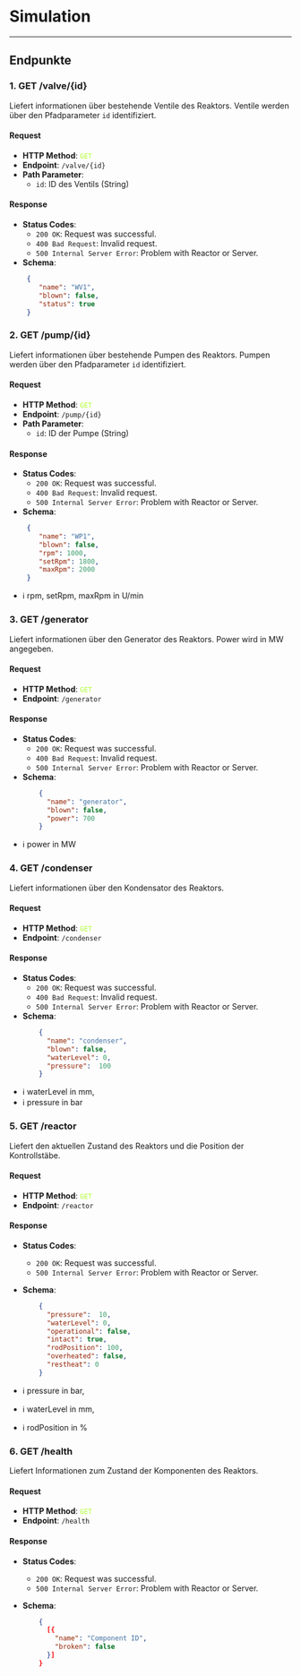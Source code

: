 # Simulation


---
## Endpunkte

### **1. GET /valve/{id}**
Liefert informationen über bestehende Ventile des Reaktors. Ventile werden über den Pfadparameter `id` identifiziert.

#### Request
- **HTTP Method**: <code style="color : greenyellow">GET</code>
- **Endpoint**: `/valve/{id}`
- **Path Parameter**:
    - `id`: ID des Ventils (String)
#### Response
- **Status Codes**:
    - `200 OK`: Request was successful.
    - `400 Bad Request`: Invalid request.
    - `500 Internal Server Error`: Problem with Reactor or Server.
- **Schema**:
    ```json
     {
        "name": "WV1",
        "blown": false,
        "status": true
     }    
    ```


### **2. GET /pump/{id}**
Liefert informationen über bestehende Pumpen des Reaktors. Pumpen werden über den Pfadparameter `id` identifiziert.

#### Request
- **HTTP Method**: <code style="color : greenyellow">GET</code>
- **Endpoint**: `/pump/{id}`
- **Path Parameter**:
    - `id`: ID der Pumpe (String)
  
#### Response
- **Status Codes**:
    - `200 OK`: Request was successful.
    - `400 Bad Request`: Invalid request.
    - `500 Internal Server Error`: Problem with Reactor or Server.
- **Schema**:
    ```json
     {
        "name": "WP1",
        "blown": false,
        "rpm": 1000,
        "setRpm": 1800,
        "maxRpm": 2000
     }    
    ```
- ℹ️ rpm, setRpm, maxRpm in U/min



### **3. GET /generator**
Liefert informationen über den Generator des Reaktors. Power wird in MW angegeben.

#### Request
- **HTTP Method**: <code style="color : greenyellow">GET</code>
- **Endpoint**: `/generator`

#### Response
- **Status Codes**:
    - `200 OK`: Request was successful.
    - `400 Bad Request`: Invalid request.
    - `500 Internal Server Error`: Problem with Reactor or Server.
- **Schema**:
    ```json
        {
          "name": "generator",
          "blown": false,
          "power": 700     
        }      
    ```
- ℹ️ power in MW



### **4. GET /condenser**
Liefert informationen über den Kondensator des Reaktors.

#### Request
- **HTTP Method**: <code style="color : greenyellow">GET</code>
- **Endpoint**: `/condenser`

#### Response
- **Status Codes**:
    - `200 OK`: Request was successful.
    - `400 Bad Request`: Invalid request.
    - `500 Internal Server Error`: Problem with Reactor or Server.
- **Schema**:
    ```json
        {
          "name": "condenser",
          "blown": false,
          "waterLevel": 0,
          "pressure":  100     
        }      
    ```
- ℹ️ waterLevel in mm, 
- ℹ️ pressure in bar

### **5. GET /reactor**
Liefert den aktuellen Zustand des Reaktors und die Position der Kontrollstäbe.

#### Request
- **HTTP Method**: <code style="color : greenyellow">GET</code>
- **Endpoint**: `/reactor`

#### Response
- **Status Codes**:
  - `200 OK`: Request was successful.
  - `500 Internal Server Error`: Problem with Reactor or Server.

- **Schema**:
    ```json
        {
          "pressure":  10,
          "waterLevel": 0,
          "operational": false,
          "intact": true,
          "rodPosition": 100,
          "overheated": false,
          "restheat": 0
        }      
    ```

- ℹ️ pressure in bar,
- ℹ️ waterLevel in mm,
- ℹ️ rodPosition in %

### **6. GET /health**
Liefert Informationen zum Zustand der Komponenten des Reaktors.

#### Request
- **HTTP Method**: <code style="color : greenyellow">GET</code>
- **Endpoint**: `/health`

#### Response
- **Status Codes**:
  - `200 OK`: Request was successful.
  - `500 Internal Server Error`: Problem with Reactor or Server.
  
- **Schema**:
    ```json
        {
          [{
            "name": "Component ID",
            "broken": false 
          }]     
        }      
    ```